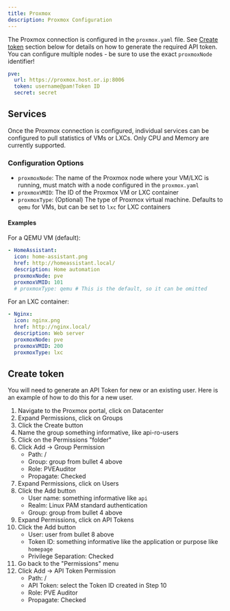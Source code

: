 ```yaml
---
title: Proxmox
description: Proxmox Configuration
---
```


The Proxmox connection is configured in the `proxmox.yaml` file. See [Create token](#create-token) section below for details on how to generate the required API token.
You can configure multiple nodes - be sure to use the exact `proxmoxNode` identifier!

```yaml
pve:
  url: https://proxmox.host.or.ip:8006
  token: username@pam!Token ID
  secret: secret
```

## Services

Once the Proxmox connection is configured, individual services can be configured to pull statistics of VMs or LXCs. Only CPU and Memory are currently supported.

### Configuration Options

- `proxmoxNode`: The name of the Proxmox node where your VM/LXC is running, must match with a node configured in the `proxmox.yaml`
- `proxmoxVMID`: The ID of the Proxmox VM or LXC container
- `proxmoxType`: (Optional) The type of Proxmox virtual machine. Defaults to `qemu` for VMs, but can be set to `lxc` for LXC containers

#### Examples

For a QEMU VM (default):

```yaml
- HomeAssistant:
  icon: home-assistant.png
  href: http://homeassistant.local/
  description: Home automation
  proxmoxNode: pve
  proxmoxVMID: 101
  # proxmoxType: qemu # This is the default, so it can be omitted
```

For an LXC container:

```yaml
- Nginx:
  icon: nginx.png
  href: http://nginx.local/
  description: Web server
  proxmoxNode: pve
  proxmoxVMID: 200
  proxmoxType: lxc
```

## Create token

You will need to generate an API Token for new or an existing user. Here is an example of how to do this for a new user.

1.  Navigate to the Proxmox portal, click on Datacenter
2.  Expand Permissions, click on Groups
3.  Click the Create button
4.  Name the group something informative, like api-ro-users
5.  Click on the Permissions "folder"
6.  Click Add -> Group Permission
    - Path: /
    - Group: group from bullet 4 above
    - Role: PVEAuditor
    - Propagate: Checked
7.  Expand Permissions, click on Users
8.  Click the Add button
    - User name: something informative like `api`
    - Realm: Linux PAM standard authentication
    - Group: group from bullet 4 above
9.  Expand Permissions, click on API Tokens
10. Click the Add button
    - User: user from bullet 8 above
    - Token ID: something informative like the application or purpose like `homepage`
    - Privilege Separation: Checked
11. Go back to the "Permissions" menu
12. Click Add -> API Token Permission
    - Path: /
    - API Token: select the Token ID created in Step 10
    - Role: PVE Auditor
    - Propagate: Checked
